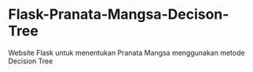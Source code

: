 # Flask-Pranata-Mangsa-Decison-Tree
Website Flask untuk menentukan Pranata Mangsa menggunakan metode Decision Tree
